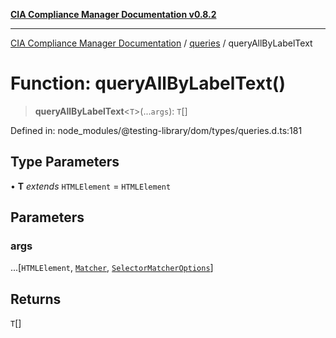 [**CIA Compliance Manager Documentation v0.8.2**](../../../README.md)

***

[CIA Compliance Manager Documentation](../../../globals.md) / [queries](../README.md) / queryAllByLabelText

# Function: queryAllByLabelText()

> **queryAllByLabelText**\<`T`\>(...`args`): `T`[]

Defined in: node\_modules/@testing-library/dom/types/queries.d.ts:181

## Type Parameters

• **T** *extends* `HTMLElement` = `HTMLElement`

## Parameters

### args

...\[`HTMLElement`, [`Matcher`](../../../type-aliases/Matcher.md), [`SelectorMatcherOptions`](../../queryHelpers/interfaces/SelectorMatcherOptions.md)\]

## Returns

`T`[]
